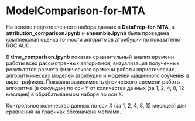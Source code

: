 # ModelComparison-for-MTA

На основе подготовленного набора данных в **DataPrep-for-MTA**, в **attribution_comparison.ipynb** и **ensemble.ipynb** была проведена комплексная оценка точности алгоритмов атрибуции по показателю ROC AUC.

В **time_comparison.ipynb** показан сравнительный анализ времени работы всех рассмотренных алгоритмов, визуализация полученных результатов расчета физического времени работы эвристических, алгоритмических моделей атрибуции и моделей машинного обучения в виде графиков. Показана зависимость физического времени работы алгоритма (в секундах) по оси Y от количества данных (за 1, 2, 4, 8, 12 месяцев) в обрабатываемом наборе по оси X. 

Контрольное количество данных по оси X (за 1, 2, 4, 8, 12 месяцев) для сравнения на графиках обозначено метками.
